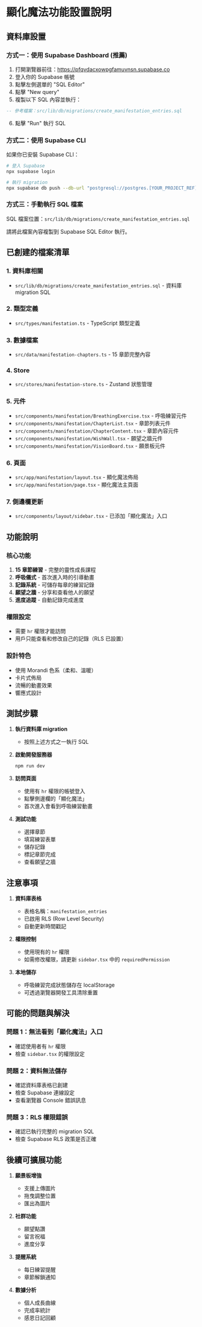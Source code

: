 # 顯化魔法功能設置說明

## 資料庫設置

### 方式一：使用 Supabase Dashboard (推薦)

1. 打開瀏覽器前往：https://pfqvdacxowpgfamuvnsn.supabase.co
2. 登入你的 Supabase 帳號
3. 點擊左側選單的 "SQL Editor"
4. 點擊 "New query"
5. 複製以下 SQL 內容並執行：

```sql
-- 參考檔案：src/lib/db/migrations/create_manifestation_entries.sql
```

6. 點擊 "Run" 執行 SQL

### 方式二：使用 Supabase CLI

如果你已安裝 Supabase CLI：

```bash
# 登入 Supabase
npx supabase login

# 執行 migration
npx supabase db push --db-url "postgresql://postgres.[YOUR_PROJECT_REF]:[YOUR_PASSWORD]@db.[YOUR_PROJECT_REF].supabase.co:5432/postgres"
```

### 方式三：手動執行 SQL 檔案

SQL 檔案位置：`src/lib/db/migrations/create_manifestation_entries.sql`

請將此檔案內容複製到 Supabase SQL Editor 執行。

## 已創建的檔案清單

### 1. 資料庫相關
- `src/lib/db/migrations/create_manifestation_entries.sql` - 資料庫 migration SQL

### 2. 類型定義
- `src/types/manifestation.ts` - TypeScript 類型定義

### 3. 數據檔案
- `src/data/manifestation-chapters.ts` - 15 章節完整內容

### 4. Store
- `src/stores/manifestation-store.ts` - Zustand 狀態管理

### 5. 元件
- `src/components/manifestation/BreathingExercise.tsx` - 呼吸練習元件
- `src/components/manifestation/ChapterList.tsx` - 章節列表元件
- `src/components/manifestation/ChapterContent.tsx` - 章節內容元件
- `src/components/manifestation/WishWall.tsx` - 願望之牆元件
- `src/components/manifestation/VisionBoard.tsx` - 願景板元件

### 6. 頁面
- `src/app/manifestation/layout.tsx` - 顯化魔法佈局
- `src/app/manifestation/page.tsx` - 顯化魔法主頁面

### 7. 側邊欄更新
- `src/components/layout/sidebar.tsx` - 已添加「顯化魔法」入口

## 功能說明

### 核心功能
1. **15 章節練習** - 完整的靈性成長課程
2. **呼吸儀式** - 首次進入時的引導動畫
3. **記錄系統** - 可儲存每章的練習記錄
4. **願望之牆** - 分享和查看他人的願望
5. **進度追蹤** - 自動記錄完成進度

### 權限設定
- 需要 `hr` 權限才能訪問
- 用戶只能查看和修改自己的記錄（RLS 已設置）

### 設計特色
- 使用 Morandi 色系（柔和、溫暖）
- 卡片式佈局
- 流暢的動畫效果
- 響應式設計

## 測試步驟

1. **執行資料庫 migration**
   - 按照上述方式之一執行 SQL

2. **啟動開發服務器**
   ```bash
   npm run dev
   ```

3. **訪問頁面**
   - 使用有 `hr` 權限的帳號登入
   - 點擊側邊欄的「顯化魔法」
   - 首次進入會看到呼吸練習動畫

4. **測試功能**
   - 選擇章節
   - 填寫練習表單
   - 儲存記錄
   - 標記章節完成
   - 查看願望之牆

## 注意事項

1. **資料庫表格**
   - 表格名稱：`manifestation_entries`
   - 已啟用 RLS (Row Level Security)
   - 自動更新時間戳記

2. **權限控制**
   - 使用現有的 `hr` 權限
   - 如需修改權限，請更新 `sidebar.tsx` 中的 `requiredPermission`

3. **本地儲存**
   - 呼吸練習完成狀態儲存在 localStorage
   - 可透過瀏覽器開發工具清除重置

## 可能的問題與解決

### 問題 1：無法看到「顯化魔法」入口
- 確認使用者有 `hr` 權限
- 檢查 `sidebar.tsx` 的權限設定

### 問題 2：資料無法儲存
- 確認資料庫表格已創建
- 檢查 Supabase 連線設定
- 查看瀏覽器 Console 錯誤訊息

### 問題 3：RLS 權限錯誤
- 確認已執行完整的 migration SQL
- 檢查 Supabase RLS 政策是否正確

## 後續可擴展功能

1. **願景板增強**
   - 支援上傳圖片
   - 拖曳調整位置
   - 匯出為圖片

2. **社群功能**
   - 願望點讚
   - 留言祝福
   - 進度分享

3. **提醒系統**
   - 每日練習提醒
   - 章節解鎖通知

4. **數據分析**
   - 個人成長曲線
   - 完成率統計
   - 感恩日記回顧
